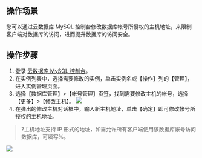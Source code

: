 ## 操作场景
您可以通过云数据库 MySQL 控制台修改数据库帐号所授权的主机地址，来限制客户端对数据库的访问，进而提升数据库的访问安全。

## 操作步骤
1. 登录 [云数据库 MySQL 控制台](https://console.cloud.tencent.com/cdb)。
2. 在实例列表中，选择需要修改的实例，单击实例名或【操作】列的【管理】，进入实例管理页面。
3. 选择【数据库管理】>【帐号管理】页签，找到需要修改主机的帐号，选择【更多】>【修改主机】。
![](https://qcloudimg.tencent-cloud.cn/raw/ce35c100d385cc7df8f29e6a0b830ada.png)
4. 在弹出的修改主机对话框中，输入新主机地址，单击【确定】即可修改帐号所授权的主机地址。
>?主机地址支持 IP 形式的地址，如需允许所有客户端使用该数据库帐号访问数据库，可填写%。
>
![](https://main.qcloudimg.com/raw/113ed501aa7687c9812da29e9314daeb.png)



